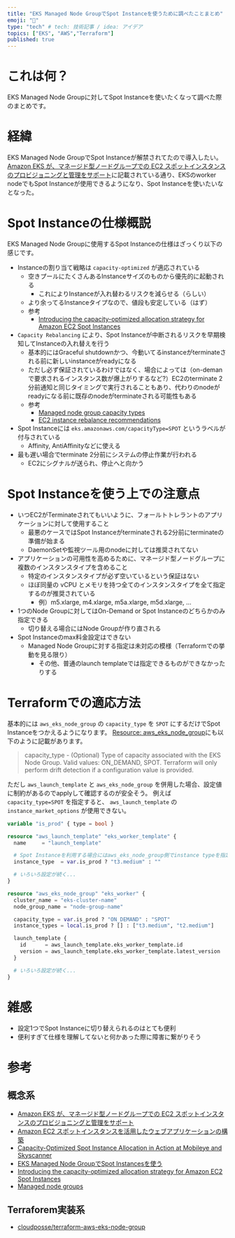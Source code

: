 ```yaml
---
title: "EKS Managed Node GroupでSpot Instanceを使うために調べたことまとめ"
emoji: "🦾"
type: "tech" # tech: 技術記事 / idea: アイデア
topics: ["EKS", "AWS","Terraform"]
published: true
---
```


# これは何？
EKS Managed Node Groupに対してSpot Instanceを使いたくなって調べた際のまとめです。

# 経緯
EKS Managed Node GroupでSpot Instanceが解禁されてたので導入したい。
[Amazon EKS が、マネージド型ノードグループでの EC2 スポットインスタンスのプロビジョニングと管理をサポート](https://aws.amazon.com/jp/blogs/news/amazon-eks-now-supports-provisioning-and-managing-ec2-spot-instances-in-managed-node-groups-jp/)に記載されている通り、EKSのworker nodeでもSpot Instanceが使用できるようになり、Spot Instanceを使いたいなとなった。

# Spot Instanceの仕様概説
EKS Managed Node Groupに使用するSpot Instanceの仕様はざっくり以下の感じです。

- Instanceの割り当て戦略は `capacity-optimized` が適応されている
    - 空きプールにたくさんあるInstanceサイズのものから優先的に起動される
        - これによりInstanceが入れ替わるリスクを減らせる（らしい）
    - より余ってるInstanceタイプなので、値段も安定している（はず）
    - 参考
        - [Introducing the capacity-optimized allocation strategy for Amazon EC2 Spot Instances](https://aws.amazon.com/jp/blogs/compute/introducing-the-capacity-optimized-allocation-strategy-for-amazon-ec2-spot-instances/)
- `Capacity Rebalancing` により、Spot Instanceが中断されるリスクを早期検知してInstanceの入れ替えを行う
    - 基本的にはGraceful shutdownかつ、今動いてるinstanceがterminateされる前に新しいinstanceがreadyになる
    - ただし必ず保証されているわけではなく、場合によっては（on-demanで要求されるインスタンス数が爆上がりするなど?）EC2のterminate 2分前通知と同じタイミングで実行されることもあり、代わりのnodeがreadyになる前に既存のnodeがterminateされる可能性もある
    - 参考
        - [Managed node group capacity types](https://docs.aws.amazon.com/eks/latest/userguide/managed-node-groups.html#managed-node-group-capacity-types)
        - [EC2 instance rebalance recommendations](https://docs.aws.amazon.com/AWSEC2/latest/UserGuide/rebalance-recommendations.html)
- Spot Instanceには `eks.amazonaws.com/capacityType=SPOT` というラベルが付与されている
    - Affinity, AntiAffinityなどに使える
- 最も遅い場合でterminate 2分前にシステムの停止作業が行われる
    - EC2にシグナルが送られ、停止へと向かう

# Spot Instanceを使う上での注意点
- いつEC2がTerminateされてもいいように、フォールトトレラントのアプリケーションに対して使用すること
    - 最悪のケースではSpot Instanceがterminateされる2分前にterminateの準備が始まる
    - DaemonSetや監視ツール用のnodeに対しては推奨されてない
- アプリケーションの可用性を高めるために、マネージド型ノードグループに複数のインスタンスタイプを含めること
    - 特定のインスタンスタイプが必ず空いているという保証はない
    - ほぼ同量の vCPU とメモリを持つ全てのインスタンスタイプを全て指定するのが推奨されている
        - 例）m5.xlarge, m4.xlarge, m5a.xlarge, m5d.xlarge, …
- 1つのNode Groupに対してはOn-Demand or Spot Instanceのどちらかのみ指定できる
    - 切り替える場合にはNode Groupが作り直される
- Spot Instanceのmax料金設定はできない
    - Managed Node Groupに対する指定は未対応の模様（Terraformでの挙動を見る限り）
        - その他、普通のlaunch templateでは指定できるものができなかったりする

# Terraformでの適応方法
基本的には `aws_eks_node_group` の `capacity_type` を `SPOT` にするだけでSpot Instanceをつかえるようになります。
[Resource: aws_eks_node_group](https://registry.terraform.io/providers/hashicorp/aws/latest/docs/resources/eks_node_group)にも以下のように記載があります。
> capacity_type - (Optional) Type of capacity associated with the EKS Node Group. Valid values: ON_DEMAND, SPOT. Terraform will only perform drift detection if a configuration value is provided.

ただし `aws_launch_template` と `aws_eks_node_group` を併用した場合、設定値に制約があるのでapplyして確認するのが安全そう。
例えば `capacity_type=SPOT` を指定すると、 `aws_launch_template` の `instance_market_options` が使用できない。

```terraform
variable "is_prod" { type = bool }

resource "aws_launch_template" "eks_worker_template" {
  name     = "launch_template"

  # Spot Instanceを利用する場合にはaws_eks_node_group側でinstance typeを指定する
  instance_type  = var.is_prod ? "t3.medium" : ""

  # いろいろ設定が続く...
}

resource "aws_eks_node_group" "eks_worker" {
  cluster_name = "eks-cluster-name"
  node_group_name = "node-group-name"

  capacity_type = var.is_prod ? "ON_DEMAND" : "SPOT"
  instance_types = local.is_prod ? [] : ["t3.medium", "t2.medium"]

  launch_template {
    id      = aws_launch_template.eks_worker_template.id
    version = aws_launch_template.eks_worker_template.latest_version
  }

  # いろいろ設定が続く...
}
```

# 雑感
- 設定1つでSpot Instanceに切り替えられるのはとても便利
- 便利すぎて仕様を理解してないと何かあった際に障害に繋がりそう

# 参考
## 概念系
- [Amazon EKS が、マネージド型ノードグループでの EC2 スポットインスタンスのプロビジョニングと管理をサポート](https://aws.amazon.com/jp/blogs/news/amazon-eks-now-supports-provisioning-and-managing-ec2-spot-instances-in-managed-node-groups-jp/)
- [Amazon EC2 スポットインスタンスを活用したウェブアプリケーションの構築](https://aws.amazon.com/jp/blogs/news/running-web-applications-on-amazon-ec2-spot-instances/)
- [Capacity-Optimized Spot Instance Allocation in Action at Mobileye and Skyscanner](https://aws.amazon.com/blogs/aws/capacity-optimized-spot-instance-allocation-in-action-at-mobileye-and-skyscanner/#:~:text=capacity%2Doptimized%20%E2%80%93%20Allocates%20instances%20from,a%20higher%20cost%20of%20interruption.)
- [EKS Managed Node GroupでSpot Instancesを使う](https://int128.hatenablog.com/entry/2020/12/03/100853)
- [Introducing the capacity-optimized allocation strategy for Amazon EC2 Spot Instances](https://aws.amazon.com/jp/blogs/compute/introducing-the-capacity-optimized-allocation-strategy-for-amazon-ec2-spot-instances/)
- [Managed node groups](https://docs.aws.amazon.com/eks/latest/userguide/managed-node-groups.html#managed-node-group-capacity-types)

## Terraforem実装系
- [cloudposse/terraform-aws-eks-node-group](https://github.com/cloudposse/terraform-aws-eks-node-group)
